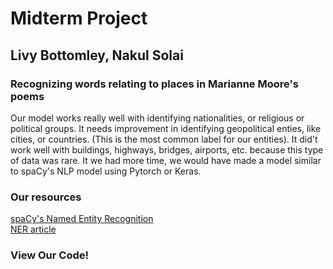 <html>
    <head>
        <title>Words Relating To Places</title>
        <meta charset="utf-8">
        <link rel="stylesheet" href="style.css">
        <script src="index.js"></script>
    </head>
    <body>
        <div class = "center">
            <h1>Midterm Project</h1>
            <h2>Livy Bottomley, Nakul Solai</h2>
            <h3>Recognizing words relating to places in Marianne Moore's poems</h3>
            <p>Our model works really well with identifying nationalities, or religious or political groups. It needs improvement in identifying geopolitical enties, like cities, or countries. (This is the most common label for our entities). It did't work well with buildings, highways, bridges, airports, etc. because this type of data was rare. It we had more time, we would have made a model similar to spaCy's NLP model using Pytorch or Keras.</p>
            <h3>Our resources</h3>
            <a href="https://spacy.io/usage/linguistic-features#named-entities">spaCy's Named Entity Recognition</a>
            <br>
            <a href="https://towardsdatascience.com/named-entity-recognition-ner-using-spacy-nlp-part-4-28da2ece57c6">NER article</a>
            <h3>View Our Code!</h3>
            <script src="https://gist.github.com/nakulSolai/065609b7bf0261d12616a6332c5a6534.js"></script>
        </div>
    </body>  
</html>

